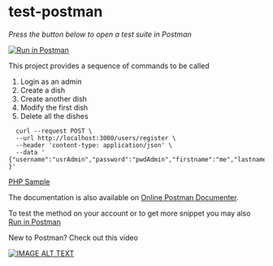 # test-postman
_Press the button below to open a test suite in Postman_

[![Run in Postman](https://run.pstmn.io/button.svg)](https://app.getpostman.com/run-collection/6a93e95a9669e43b665c)

This project provides a sequence of commands to be called 

1. Login as an admin
2. Create a dish
3. Create another dish
4. Modify the first dish
5. Delete all the dishes

```
  curl --request POST \
  --url http://localhost:3000/users/register \
  --header 'content-type: application/json' \
  --data ' {"username":"usrAdmin","password":"pwdAdmin","firstname":"me","lastname":"myself" }'
```


[PHP Sample](https://gist.github.com/scigoli/ebe88538f58dc3ee00083f802fe51c6d)

The documentation is also available on [Online Postman Documenter](https://documenter.getpostman.com/collection/view/996393-72e02c9a-3331-a6a8-bda4-658519557f40).

To test the method on your account or to get more snippet you may also [Run in Postman](https://www.getpostman.com/collections/6a93e95a9669e43b665c)

New to Postman? Check out this video

[![IMAGE ALT TEXT](http://img.youtube.com/vi/JZP2ose-OBQ/0.jpg)](https://youtu.be/JZP2ose-OBQ)

